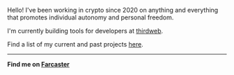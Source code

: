 Hello! I've been working in crypto since 2020 on anything and everything that promotes individual autonomy and personal freedom.

I'm currently building tools for developers at [thirdweb](https://thirdweb.com).

Find a list of my current and past projects [here](https://github.com/gregfromstl/gregfromstl/tree/main/projects).

---
**Find me on [Farcaster](https://warpcast.com/gregfromstl)**
